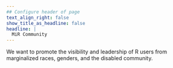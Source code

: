 ```yaml
---
## Configure header of page
text_align_right: false
show_title_as_headline: false
headline: |
  MiR Community
---
```


<!-- this is a subheadline -->
We want to promote the visibility and leadership of R users from marginalized races, genders, and the disabled community.
